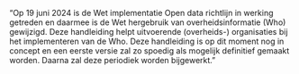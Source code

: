 “Op 19 juni 2024 is de Wet implementatie Open data richtlijn in werking getreden en daarmee is de Wet hergebruik van overheidsinformatie (Who) gewijzigd. Deze handleiding helpt uitvoerende (overheids-) organisaties bij het implementeren van de Who. Deze handleiding is op dit moment nog in concept en een eerste versie zal zo spoedig als mogelijk definitief gemaakt worden. Daarna zal deze periodiek worden bijgewerkt.”
